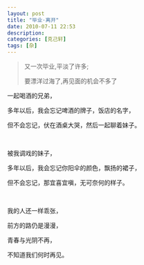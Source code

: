 ```yaml
---
layout: post
title: "毕业·离开"
date: 2010-07-11 22:53
description:
categories: [克己轩]
tags: [杂]
---
```


> 又一次毕业,平淡了许多;
>
> 要漂洋过海了,再见面的机会不多了

一起喝酒的兄弟，

多年以后，我会忘记啤酒的牌子，饭店的名字，

但不会忘记，伏在酒桌大哭，然后一起聊着妹子。

<br>

被我调戏的妹子，

多年以后，我会忘记你阳伞的颜色，飘扬的裙子，

但不会忘记，那宜喜宜嗔，无可奈何的样子。

<br>

我的人还一样乖张，

前方的路仍是漫漫，

青春与光阴不再，

不知道我们何时再见。








